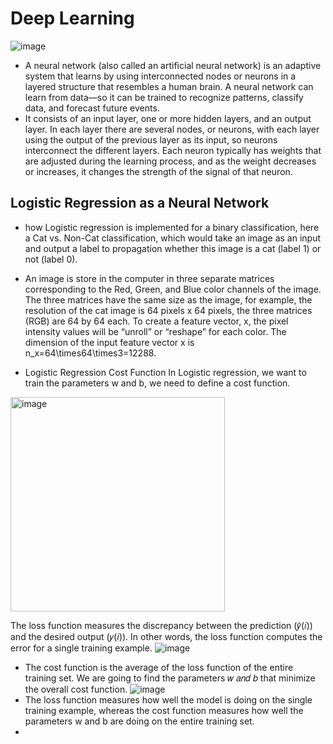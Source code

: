 # Deep Learning
![image](https://github.com/ankitrajput77/Data.Science/assets/113281225/4c69f115-4195-4a30-944b-0c853d38a352)

- A neural network (also called an artificial neural network) is an adaptive system that learns by using interconnected nodes or neurons in a layered structure that resembles a human brain. A neural network can learn from data—so it can be trained to recognize patterns, classify data, and forecast future events.
- It consists of an input layer, one or more hidden layers, and an output layer. In each layer there are several nodes, or neurons, with each layer using the output of the previous layer as its input, so neurons interconnect the different layers. Each neuron typically has weights that are adjusted during the learning process, and as the weight decreases or increases, it changes the strength of the signal of that neuron.

## Logistic Regression as a Neural Network
- how Logistic regression is implemented for a binary classification, here a Cat vs. Non-Cat classification, which would take an image as an input and output a label to propagation whether this image is a cat (label 1) or not (label 0).

- An image is store in the computer in three separate matrices corresponding to the Red, Green, and Blue color channels of the image. The three matrices have the same size as the image, for example, the resolution of the cat image is 64 pixels x 64 pixels, the three matrices (RGB) are 64 by 64 each. To create a feature vector, x, the pixel intensity values will be “unroll” or “reshape” for each color. The dimension of the input feature vector x is n_x=64\times64\times3=12288.

- Logistic Regression Cost Function
In Logistic regression, we want to train the parameters w and b, we need to define a cost function.

<img width="343" alt="image" src="https://github.com/ankitrajput77/Data.Science/assets/113281225/e3a41241-642a-4976-b7e3-928a931c641e">

The loss function measures the discrepancy between the prediction (𝑦̂(𝑖)) and the desired output (𝑦(𝑖)). In other words, the loss function computes the error for a single training example.
![image](https://github.com/ankitrajput77/Data.Science/assets/113281225/062ff24b-5a46-4a3c-8a15-a981ce3fad23)

- The cost function is the average of the loss function of the entire training set. We are going to find the parameters 𝑤 𝑎𝑛𝑑 𝑏 that minimize the overall cost function.
![image](https://github.com/ankitrajput77/Data.Science/assets/113281225/756f6518-c633-4b16-86e0-f131da7cbfbc)
- The loss function measures how well the model is doing on the single training example, whereas the cost function measures how well the parameters w and b are doing on the entire training set.
- 
